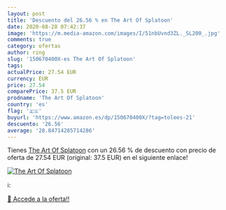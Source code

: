 ```yaml
---
layout: post
title: 'Descuento del 26.56 % en The Art Of Splatoon'
date: 2020-08-28 07:42:37
image: 'https://m.media-amazon.com/images/I/51nbUvnd3ZL._SL200_.jpg'
comments: true
category: ofertas
author: ring
slug: '150670400X-es The Art Of Splatoon'
tags: 
actualPrice: 27.54 EUR
currency: EUR
price: 27.54
comparePrice: 37.5 EUR
prodname: 'The Art Of Splatoon'
country: 'es'
flag: '🇪🇸'
buyurl: 'https://www.amazon.es/dp/150670400X/?tag=tolees-21'
descuento: '26.56'
average: '28.84714285714286'
---
```


Tienes [The Art Of Splatoon](https://www.amazon.es/dp/150670400X/?tag=tolees-21) con un 26.56 % de descuento con precio de oferta de 27.54 EUR (original: 37.5 EUR) en el siguiente enlace!

[![The Art Of Splatoon](https://m.media-amazon.com/images/I/51nbUvnd3ZL._SL200_.jpg)](https://www.amazon.es/dp/150670400X/?tag=tolees-21)

ℹ️:


[🛒 Accede a la oferta!!](https://www.amazon.es/dp/150670400X/?tag=tolees-21)
